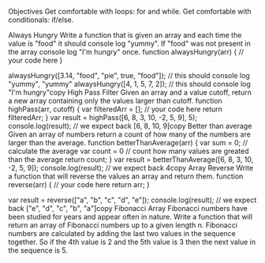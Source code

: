 Objectives
Get comfortable with loops: for and while.
Get comfortable with conditionals: if/else.

Always Hungry
Write a function that is given an array and each time the value is "food" it should console log "yummy". If "food" was not present in the array console log "I'm hungry" once.
function alwaysHungry(arr) {
    // your code here 
}
   
alwaysHungry([3.14, "food", "pie", true, "food"]);
// this should console log "yummy", "yummy"
alwaysHungry([4, 1, 5, 7, 2]);
// this should console log "I'm hungry"copy
High Pass Filter
Given an array and a value cutoff, return a new array containing only the values larger than cutoff.
function highPass(arr, cutoff) {
    var filteredArr = [];
    // your code here
    return filteredArr;
}
var result = highPass([6, 8, 3, 10, -2, 5, 9], 5);
console.log(result); // we expect back [6, 8, 10, 9]copy
Better than average
Given an array of numbers return a count of how many of the numbers are larger than the average.
function betterThanAverage(arr) {
    var sum = 0;
    // calculate the average
    var count = 0
    // count how many values are greated than the average
    return count;
}
var result = betterThanAverage([6, 8, 3, 10, -2, 5, 9]);
console.log(result); // we expect back 4copy
Array Reverse
Write a function that will reverse the values an array and return them.
function reverse(arr) {
    // your code here
    return arr;
}
   
var result = reverse(["a", "b", "c", "d", "e"]);
console.log(result); // we expect back ["e", "d", "c", "b", "a"]copy
Fibonacci Array
Fibonacci numbers have been studied for years and appear often in nature. Write a function that will return an array of Fibonacci numbers up to a given length n. Fibonacci numbers are calculated by adding the last two values in the sequence together. So if the 4th value is 2 and the 5th value is 3 then the next value in the sequence is 5.

